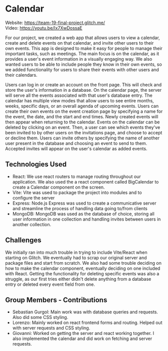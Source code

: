 # Calendar

Website: 
https://team-19-final-project.glitch.me/ <br>
Video: 
https://youtu.be/Ix7XwDossaE

For our project, we created a web app that allows users to view a calendar, create and delete events on that calendar, and invite other users to their own events.
This app is designed to make it easy for people to manage their important tasks, such as meetings. The main focus is on the calendar, as it provides a user's event information
in a visually engaging way. We also wanted users to be able to include people they know in their own events, so we added functionality for users to share their events with other users and their calendars. <br>

Users can log in or create an account on the front page. This will check and store the user's information in a database. On the calendar page, the server will serve all the events
associated with that user's database entry. The calendar has multiple view modes that allow users to see entire months, weeks, specific days, or an overall agenda of upcoming events.
Users can create their own events on the event creation page by specifying a name for the event, the date, and the start and end times. Newly created events will then appear when returning to the calendar.
Events on the calendar can be deleted by clicking on an event. Then, a user can see which events they've been invited to by other users on the invitations page, and choose to accept or decline them. 
Users can invite others by specifying the name of another user present in the database and choosing an event to send to them.
Accepted invites will appear on the user's calendar as added events.

## Technologies Used

- React: We use react routers to manage routing throughout our application. We also used the a react component called BigCalendar to create a Calendar component on the screen.
- Vite: Vite was used to package the project into modules and to configure the server
- Express: Node.js Express was used to create a communicative server and streamline the process of handling data going to/from clients
- MongoDB: MongoDB was used as the database of choice, storing all user information in one collection and handling invites between users in another collection.

## Challenges

We initially ran into much trouble in trying to include Vite/React when starting on Glitch. We eventually had to scrap our original server and package files and start from scratch.
We also had some trouble deciding on how to make the calendar component, eventually deciding on one included with React. 
Getting the functionality for deleting specific events was also a struggle, as our first tries either didn't delete anything from a database entry or deleted every event field from one.


## Group Members - Contributions

- Sebastian Gurgol: Main work was with database queries and requests. Also did some CSS styling.
- Lorenzo: Mainly worked on react frontend forms and routing. Helped out with server requests and CSS styling.
- Giovanni: Worked on getting the server and react working together. I also implemented the calendar and did work on fetching and server requests.